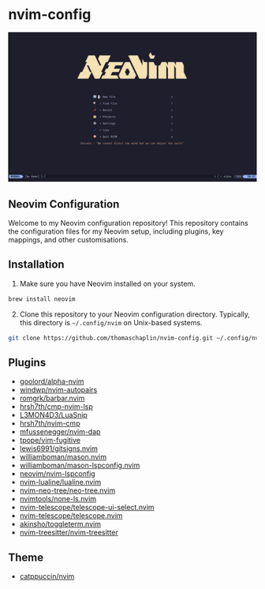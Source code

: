 # nvim-config

![Neovim Dashboard](images/alpha-dashboard.png)

## Neovim Configuration

Welcome to my Neovim configuration repository! This repository contains the configuration files for my Neovim setup, including plugins, key mappings, and other customisations.

## Installation

1. Make sure you have Neovim installed on your system.

```bash
brew install neovim
```

2. Clone this repository to your Neovim configuration directory. Typically, this directory is `~/.config/nvim` on Unix-based systems.

```bash
git clone https://github.com/thomaschaplin/nvim-config.git ~/.config/nvim
```

## Plugins

- [goolord/alpha-nvim](github.com/goolord/alpha-nvim)
- [windwp/nvim-autopairs](github.com/windwp/nvim-autopairs)
- [romgrk/barbar.nvim](github.com/romgrk/barbar.nvim)
- [hrsh7th/cmp-nvim-lsp](github.com/hrsh7th/cmp-nvim-lsp)
- [L3MON4D3/LuaSnip](github.com/L3MON4D3/LuaSnip)
- [hrsh7th/nvim-cmp](github.com/hrsh7th/nvim-cmp)
- [mfussenegger/nvim-dap](github.com/mfussenegger/nvim-dap)
- [tpope/vim-fugitive](github.com/tpope/vim-fugitive)
- [lewis6991/gitsigns.nvim](github.com/lewis6991/gitsigns.nvim)
- [williamboman/mason.nvim](github.com/williamboman/mason.nvim)
- [williamboman/mason-lspconfig.nvim](github.com/williamboman/mason-lspconfig.nvim)
- [neovim/nvim-lspconfig](github.com/neovim/nvim-lspconfig)
- [nvim-lualine/lualine.nvim](github.com/nvim-lualine/lualine.nvim)
- [nvim-neo-tree/neo-tree.nvim](github.com/nvim-neo-tree/neo-tree.nvim)
- [nvimtools/none-ls.nvim](github.com/nvimtools/none-ls.nvim)
- [nvim-telescope/telescope-ui-select.nvim](github.com/nvim-telescope/telescope-ui-select.nvim)
- [nvim-telescope/telescope.nvim](github.com/nvim-telescope/telescope.nvim)
- [akinsho/toggleterm.nvim](github.com/akinsho/toggleterm.nvim)
- [nvim-treesitter/nvim-treesitter](github.com/nvim-treesitter/nvim-treesitter)

## Theme

- [catppuccin/nvim](github.com/catppuccin/nvim)
